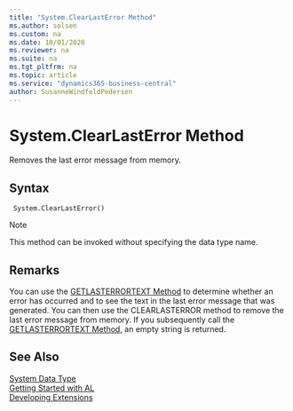 ```yaml
---
title: "System.ClearLastError Method"
ms.author: solsen
ms.custom: na
ms.date: 10/01/2020
ms.reviewer: na
ms.suite: na
ms.tgt_pltfrm: na
ms.topic: article
ms.service: "dynamics365-business-central"
author: SusanneWindfeldPedersen
---
```

[//]: # (START>DO_NOT_EDIT)
[//]: # (IMPORTANT:Do not edit any of the content between here and the END>DO_NOT_EDIT.)
[//]: # (Any modifications should be made in the .xml files in the ModernDev repo.)
# System.ClearLastError Method
Removes the last error message from memory.


## Syntax
```
 System.ClearLastError()
```
> [!NOTE]  
> This method can be invoked without specifying the data type name.  



[//]: # (IMPORTANT: END>DO_NOT_EDIT)

## Remarks  
 You can use the [GETLASTERRORTEXT Method](../../methods-auto/system/system-getlasterrortext-method.md) to determine whether an error has occurred and to see the text in the last error message that was generated. You can then use the CLEARLASTERROR method to remove the last error message from memory. If you subsequently call the [GETLASTERRORTEXT Method](../../methods-auto/system/system-getlasterrortext-method.md), an empty string is returned. 

 
## See Also
[System Data Type](system-data-type.md)  
[Getting Started with AL](../../devenv-get-started.md)  
[Developing Extensions](../../devenv-dev-overview.md)